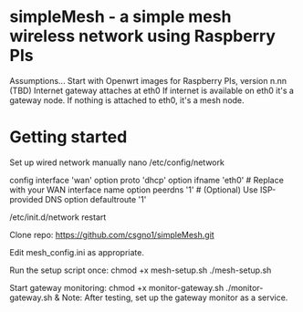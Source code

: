# simpleMesh - a simple mesh wireless network using Raspberry PIs

Assumptions...
Start with Openwrt images for Raspberry PIs, version n.nn (TBD)
Internet gateway attaches at eth0
If internet is available on eth0 it's a gateway node.
If nothing is attached to eth0, it's a mesh node.

# Getting started

Set up wired network manually
  nano /etc/config/network

  config interface 'wan'
      option proto 'dhcp'
      option ifname 'eth0'  # Replace with your WAN interface name
      option peerdns '1'    # (Optional) Use ISP-provided DNS
      option defaultroute '1'
  
  /etc/init.d/network restart


Clone repo:
https://github.com/csgno1/simpleMesh.git

Edit mesh_config.ini as appropriate.

Run the setup script once:
    chmod +x mesh-setup.sh
    ./mesh-setup.sh

Start gateway monitoring:
    chmod +x monitor-gateway.sh
    ./monitor-gateway.sh &
Note: After testing, set up the gateway monitor as a service.
